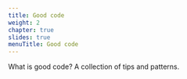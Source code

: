 ```yaml
---
title: Good code
weight: 2
chapter: true
slides: true
menuTitle: Good code
---
```


What is good code? A collection of tips and patterns.